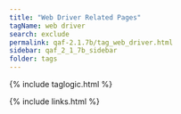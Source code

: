 ```yaml
---
title: "Web Driver Related Pages"
tagName: web driver
search: exclude
permalink: qaf-2.1.7b/tag_web_driver.html
sidebar: qaf_2_1_7b_sidebar
folder: tags
---
```

{% include taglogic.html %}

{% include links.html %}
